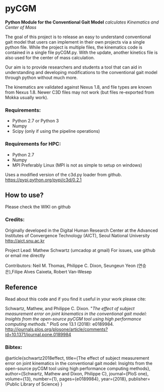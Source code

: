 # pyCGM

**Python Module for the Conventional Gait Model**
*calculates Kinematics and Center of Mass*

The goal of this project is to release an easy to understand conventional gait model that users can implement in their own projects via a single python file.  While the project is multiple files, the kinematics code is contained in a single file pyCGM.py.  With the update, another kinetics file is also used for the center of mass calculation.   

Our aim is to provide researchers and students a tool that can aid in understanding and developing modifications to the conventional gait model through python without much more. 

The kinematics are validated against Nexus 1.8, and file types are known from Nexus 1.8.  Newer C3D files may not work (but files re-exported from Mokka usually work). 


### Requirements:
* Python 2.7 or Python 3
* Numpy
* Scipy (only if using the pipeline operations)

### Requirements for HPC:
* Python 2.7
* Numpy
* MPI Preferably Linux (MPI is not as simple to setup on windows)

Uses a modified version of the c3d.py loader from github. https://pypi.python.org/pypi/c3d/0.2.1

## How to use?
Please check the WIKI on github

### Credits:

Originally developed in the Digital Human Research Center at the Advanced Institutes of Convergence Technology (AICT), Seoul National University http://aict.snu.ac.kr

Project Lead: Mathew Schwartz (umcadop at gmail) For issues, use github or email me directly

Contributors: Neil M. Thomas, Philippe C. Dixon,  Seungeun Yeon (연승은),Filipe Alves Caixeta, Robert Van-Wesep

## Reference
Read about this code and if you find it useful in your work please cite:

Schwartz, Mathew, and Philippe C. Dixon. "*The effect of subject measurement error on joint kinematics in the conventional gait model: Insights from the open-source pyCGM tool using high performance computing methods.*" PloS one 13.1 (2018): e0189984.
http://journals.plos.org/plosone/article/comments?id=10.1371/journal.pone.0189984

### Bibtex:
@article{schwartz2018effect,
  title={The effect of subject measurement error on joint kinematics in the conventional gait model: Insights from the open-source pyCGM tool using high performance computing methods},
  author={Schwartz, Mathew and Dixon, Philippe C},
  journal={PloS one},
  volume={13},
  number={1},
  pages={e0189984},
  year={2018},
  publisher={Public Library of Science}
}
